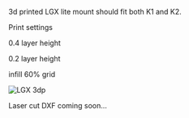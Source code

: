 3d printed LGX lite mount should fit both K1 and K2. 

Print settings

0.4 layer height

0.2 layer height

infill 60% grid

![LGX 3dp](https://user-images.githubusercontent.com/77366129/174455857-27d723e6-26b5-4e18-8ead-f98bb974b0a4.PNG)

Laser cut DXF coming soon...

